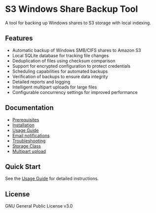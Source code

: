 # S3 Windows Share Backup Tool

A tool for backing up Windows shares to S3 storage with local indexing.

## Features

- Automatic backup of Windows SMB/CIFS shares to Amazon S3
- Local SQLite database for tracking file changes
- Deduplication of files using checksum comparison
- Support for encrypted configuration to protect credentials
- Scheduling capabilities for automated backups
- Verification of backups to ensure data integrity
- Detailed reports and logging
- Intelligent multipart uploads for large files
- Configurable concurrency settings for improved performance

## Documentation

- [Prerequisites](docs/prerequisites.md)
- [Installation](docs/installation-guide.md)
- [Usage Guide](docs/usage-guide.md)
- [Email notifications](docs/Email-config-documentation.md)
- [Troubleshooting](docs/troubleshooting-guide.md)
- [Storage Class](docs/Storage-Class.md)
- [Multipart upload](docs/multipart-upload.md)



## Quick Start

See the [Usage Guide](docs/USAGE.md) for detailed instructions.

## License

GNU General Public License v3.0
